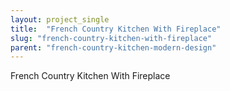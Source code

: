 ```yaml
---
layout: project_single
title:  "French Country Kitchen With Fireplace"
slug: "french-country-kitchen-with-fireplace"
parent: "french-country-kitchen-modern-design"
---
```

French Country Kitchen With Fireplace